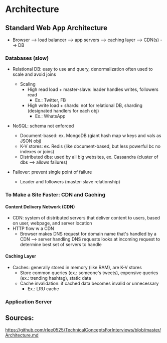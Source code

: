 # Architecture

## Standard Web App Architecture
- Browser --> load balancer --> app servers --> caching layer --> CDN(s) --> DB

### Databases (slow)
- Relational DB: easy to use and query, denormalization often used to scale and avoid joins
  - Scaling
    - High read load + master-slave: leader handles writes, followers read
      - Ex.: Twitter, FB
    - High write load + shards: not for relational DB, sharding (designated handlers for each obj)
      - Ex.: WhatsApp


- NoSQL: schema not enforced
  - Document-based: ex. MongoDB (giant hash map w keys and vals as JSON obj)
  - K-V stores: ex. Redis (like document-based, but less powerful bc no indexes or joins)
  - Distributed dbs: used by all big websites, ex. Cassandra (cluster of dbs --> allows failures)

- Failover: prevent single point of failure
  - Leader and followers (master-slave relationship)

### To Make a Site Faster: CDN and Caching

#### Content Delivery Network (CDN)
  - CDN: system of distributed servers that deliver content to users, based on user, webpage, and server location
  - HTTP flow w a CDN
    - Browser makes DNS request for domain name that's handled by a CDN --> server handling DNS requests looks at incoming request to determine best set of servers to handle

#### Caching Layer
- Caches: generally stored in memory (like RAM), are K-V stores
  - Store common queries (ex.: someone's tweets), expensive queries (ex.: trending hashtag), static data
  - Cache invalidation: if cached data becomes invalid or unnecessary
    - Ex.: LRU cache

### Application Server

## Sources:
https://github.com/rlee0525/TechnicalConceptsForInterviews/blob/master/Architecture.md
